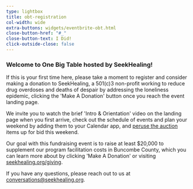 ```yaml
---
type: lightbox
title: obt-registration
col-width: wide
extra-buttons: widgets/eventbrite-obt.html
close-button-href: "#_"
close-button-text: I Did!
click-outside-close: false
---
```


### Welcome to One Big Table hosted by SeekHealing!

If this is your first time here, please take a moment to register and consider making a donation to SeekHealing, a 501(c)3 non-profit working to reduce drug overdoses and deaths of despair by addressing the loneliness epidemic, clicking the 'Make A Donation' button once you reach the event landing page.

We invite you to watch the brief 'Intro & Orientation' video on the landing page when you first arrive, check out the schedule of events and plan your weekend by adding them to your Calendar app, and [peruse the auction](https://www.auctria.com/auction/OBT) items up for bid this weekend.

Our goal with this fundraising event is to raise at least $20,000 to supplement our program facilitation costs in Buncombe County, which you can learn more about by clicking 'Make A Donation' or visiting [seekhealing.org/giving](https://seekhealing.org/giving).

If you have any questions, please reach out to us at <conversations@seekhealing.org>.
